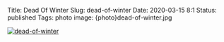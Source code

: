 Title: Dead Of Winter
Slug: dead-of-winter
Date: 2020-03-15 8:1
Status: published
Tags: photo
image: {photo}dead-of-winter.jpg


[![dead-of-winter]({photo}dead-of-winter.jpg "dead-of-winter")]({static}/pic/dead-of-winter.jpg)
